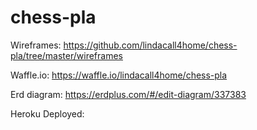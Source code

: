 # chess-pla

Wireframes: https://github.com/lindacall4home/chess-pla/tree/master/wireframes

Waffle.io: https://waffle.io/lindacall4home/chess-pla

Erd diagram: https://erdplus.com/#/edit-diagram/337383

Heroku Deployed: 
